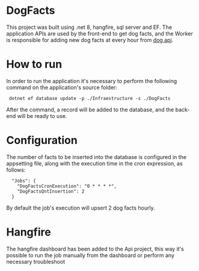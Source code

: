 # DogFacts

This project was built using .net 8, hangfire, sql server and EF. The application APIs are used by the front-end to get dog facts, and the Worker is responsible for adding new dog facts at every hour from [dog api](https://dogapi.dog/).

# How to run
In order to run the application it's necessary to perform the following command on the application's source folder:
```
 dotnet ef database update -p ./Infraestructure -s ./DogFacts
```
After the command, a record will be added to the database, and the back-end will be ready to use.

# Configuration
The number of facts to be inserted into the database is configured in the appsetting file, along with the execution time in the cron expression, as follows:
```
  "Jobs": {
    "DogFactsCronExecution": "0 * * * *",
    "DogFactsQntInsertion": 2
  }
```
By default the job's execution will upsert 2 dog facts hourly.

# Hangfire
The hangfire dashboard has been added to the Api project, this way it's possible to run the job manually from the dashboard or perform any necessary troubleshoot
